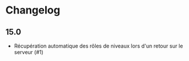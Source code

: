 # Changelog

## 15.0

- Récupération automatique des rôles de niveaux lors d'un retour sur le serveur (#1)